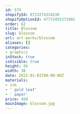 ```yaml
---
id: 574
shopifyId: 8723274334538
shopifyOptionId: 47772455371082
order: 62
title: Blossom
slug: blossom
url: art-works/blossom
aliases: []
categories:
- graphics
inStock: true
isVisible: true
height: 56
width: 38
date: 2022-01-01T00:00:00Z
materials:
- ink
- ' gold leaf'
- ' paper'
price: 450
mainImage: blossom.jpg
---
```

